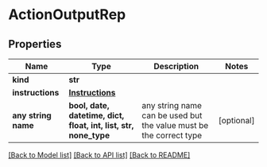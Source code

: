 # ActionOutputRep


## Properties
Name | Type | Description | Notes
------------ | ------------- | ------------- | -------------
**kind** | **str** |  | 
**instructions** | [**Instructions**](Instructions.md) |  | 
**any string name** | **bool, date, datetime, dict, float, int, list, str, none_type** | any string name can be used but the value must be the correct type | [optional]

[[Back to Model list]](../README.md#documentation-for-models) [[Back to API list]](../README.md#documentation-for-api-endpoints) [[Back to README]](../README.md)


